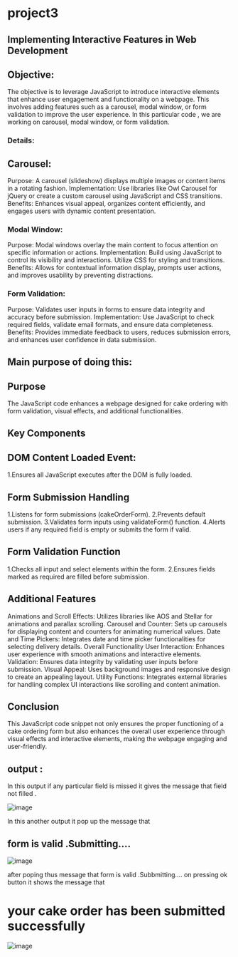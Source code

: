 # project3

## Implementing Interactive Features in Web Development
## Objective:
The objective is to leverage JavaScript to introduce interactive elements that enhance user engagement and functionality on a webpage. This involves adding features such as a carousel, modal window, or form validation to improve the user experience. In this particular code , we are working on carousel, modal window, or form validation. 

### Details:

## Carousel:
Purpose: A carousel (slideshow) displays multiple images or content items in a rotating fashion.
Implementation: Use libraries like Owl Carousel for jQuery or create a custom carousel using JavaScript and CSS transitions.
Benefits: Enhances visual appeal, organizes content efficiently, and engages users with dynamic content presentation.
### Modal Window:
Purpose: Modal windows overlay the main content to focus attention on specific information or actions.
Implementation: Build using JavaScript to control its visibility and interactions. Utilize CSS for styling and transitions.
Benefits: Allows for contextual information display, prompts user actions, and improves usability by preventing distractions.
### Form Validation:

Purpose: Validates user inputs in forms to ensure data integrity and accuracy before submission.
Implementation: Use JavaScript to check required fields, validate email formats, and ensure data completeness.
Benefits: Provides immediate feedback to users, reduces submission errors, and enhances user confidence in data submission.
## Main purpose of doing this:
## Purpose
The JavaScript code enhances a webpage designed for cake ordering with form validation, visual effects, and additional functionalities.

## Key Components
## DOM Content Loaded Event:

1.Ensures all JavaScript executes after the DOM is fully loaded.
## Form Submission Handling

1.Listens for form submissions (cakeOrderForm).
2.Prevents default submission.
3.Validates form inputs using validateForm() function.
4.Alerts users if any required field is empty or submits the form if valid.

## Form Validation Function

1.Checks all input and select elements within the form.
2.Ensures fields marked as required are filled before submission.

## Additional Features

Animations and Scroll Effects: Utilizes libraries like AOS and Stellar for animations and parallax scrolling.
Carousel and Counter: Sets up carousels for displaying content and counters for animating numerical values.
Date and Time Pickers: Integrates date and time picker functionalities for selecting delivery details.
Overall Functionality
User Interaction: Enhances user experience with smooth animations and interactive elements.
Validation: Ensures data integrity by validating user inputs before submission.
Visual Appeal: Uses background images and responsive design to create an appealing layout.
Utility Functions: Integrates external libraries for handling complex UI interactions like scrolling and content animation.

## Conclusion

This JavaScript code snippet not only ensures the proper functioning of a cake ordering form but also enhances the overall user experience through visual effects and interactive elements, making the webpage engaging and user-friendly.

##  output :
In this output if any particular field is missed it gives the message that field not filled .

![image](https://github.com/user-attachments/assets/7162d047-c365-4a14-a3d5-b89ddc17264a)

In this another output it pop up the message that 
## form is valid .Submitting....

![image](https://github.com/user-attachments/assets/e34e9db0-42c5-4c6f-9cd4-fe43aeaff276)

after poping thus message that form is valid .Subbmitting.... on pressing ok button it shows the message that 
# your cake order has been submitted successfully

![image](https://github.com/user-attachments/assets/63fe8393-6222-403f-86c2-2c2e668d800f)



